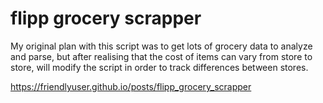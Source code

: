# flipp grocery scrapper

My original plan with this script was to get lots of grocery data to analyze and parse, but after realising that the cost of items can vary from store to store, will modify the script in order to track differences between stores.

https://friendlyuser.github.io/posts/flipp_grocery_scrapper
